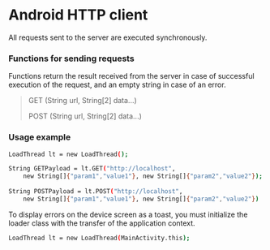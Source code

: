 # Android HTTP client
All requests sent to the server are executed synchronously.

### Functions for sending requests
Functions return the result received from the server in case of successful execution of the request, and an empty string in case of an error.
> GET (String url, String[2] data...)
> 
> POST (String url, String[2] data...)

### Usage example
```sh
LoadThread lt = new LoadThread();

String GETPayload = lt.GET("http://localhost", 
    new String[]{"param1","value1"}, new String[]{"param2","value2"});
    
String POSTPayload = lt.POST("http://localhost", 
    new String[]{"param1","value1"}, new String[]{"param2","value2"})
```

To display errors on the device screen as a toast, you must initialize the loader class with the transfer of the application context.
```sh
LoadThread lt = new LoadThread(MainActivity.this);
```
